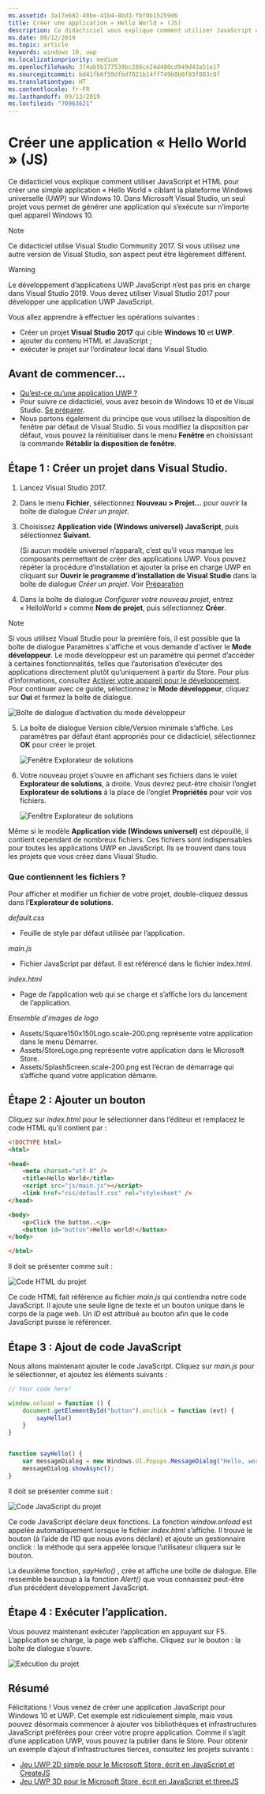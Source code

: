 ```yaml
---
ms.assetid: 3a17e682-40be-41b4-8bd3-fbf0b15259d6
title: Créer une application « Hello World » (JS)
description: Ce didacticiel vous explique comment utiliser JavaScript et HTML pour créer une simple application &\#0034;Hello, world&\#0034; ciblant la plateforme Windows universelle (UWP) sur Windows 10.
ms.date: 09/12/2019
ms.topic: article
keywords: windows 10, uwp
ms.localizationpriority: medium
ms.openlocfilehash: 3f4ab5b177539bc286ce24d480cd949d43a51e17
ms.sourcegitcommit: bd41fb6f59dfbd7021b14ff749b8b0f83f883c0f
ms.translationtype: HT
ms.contentlocale: fr-FR
ms.lasthandoff: 09/13/2019
ms.locfileid: "70963621"
---
```

# <a name="create-a-hello-world-app-js"></a>Créer une application « Hello World » (JS)

Ce didacticiel vous explique comment utiliser JavaScript et HTML pour créer une simple application « Hello World » ciblant la plateforme Windows universelle (UWP) sur Windows 10. Dans Microsoft Visual Studio, un seul projet vous permet de générer une application qui s’exécute sur n’importe quel appareil Windows 10.

> [!NOTE]
> Ce didacticiel utilise Visual Studio Community 2017. Si vous utilisez une autre version de Visual Studio, son aspect peut être légèrement différent.

> [!WARNING]
> Le développement d’applications UWP JavaScript n’est pas pris en charge dans Visual Studio 2019. Vous devez utiliser Visual Studio 2017 pour développer une application UWP JavaScript.

Vous allez apprendre à effectuer les opérations suivantes :

-   Créer un projet **Visual Studio 2017** qui cible **Windows 10** et **UWP**.
-   ajouter du contenu HTML et JavaScript ;
-   exécuter le projet sur l’ordinateur local dans Visual Studio.

## <a name="before-you-start"></a>Avant de commencer...

-   [Qu’est-ce qu’une application UWP ?](universal-application-platform-guide.md)
-   Pour suivre ce didacticiel, vous avez besoin de Windows 10 et de Visual Studio. [Se préparer](get-set-up.md).
-   Nous partons également du principe que vous utilisez la disposition de fenêtre par défaut de Visual Studio. Si vous modifiez la disposition par défaut, vous pouvez la réinitialiser dans le menu **Fenêtre** en choisissant la commande **Rétablir la disposition de fenêtre**.

## <a name="step-1-create-a-new-project-in-visual-studio"></a>Étape 1 : Créer un projet dans Visual Studio.

1.  Lancez Visual Studio 2017.

2.  Dans le menu **Fichier**, sélectionnez **Nouveau > Projet...** pour ouvrir la boîte de dialogue *Créer un projet*.

3.  Choisissez **Application vide (Windows universel) JavaScript**, puis sélectionnez **Suivant**.

    (Si aucun modèle universel n’apparaît, c’est qu’il vous manque les composants permettant de créer des applications UWP. Vous pouvez répéter la procédure d’installation et ajouter la prise en charge UWP en cliquant sur **Ouvrir le programme d’installation de Visual Studio** dans la boîte de dialogue *Créer un projet*. Voir [Préparation](get-set-up.md)

4.  Dans la boîte de dialogue *Configurer votre nouveau projet*, entrez « HelloWorld » comme **Nom de projet**, puis sélectionnez **Créer**.

> [!NOTE]
> Si vous utilisez Visual Studio pour la première fois, il est possible que la boîte de dialogue Paramètres s'affiche et vous demande d'activer le **Mode développeur**. Le mode développeur est un paramètre qui permet d’accéder à certaines fonctionnalités, telles que l’autorisation d’exécuter des applications directement plutôt qu’uniquement à partir du Store. Pour plus d’informations, consultez [Activer votre appareil pour le développement](enable-your-device-for-development.md). Pour continuer avec ce guide, sélectionnez le **Mode développeur**, cliquez sur **Oui** et fermez la boîte de dialogue.

 ![Boîte de dialogue d’activation du mode développeur](images/win10-cs-00.png)

5.  La boîte de dialogue Version cible/Version minimale s’affiche. Les paramètres par défaut étant appropriés pour ce didacticiel, sélectionnez **OK** pour créer le projet.

    ![Fenêtre Explorateur de solutions](images/win10-cs-02.png)

6.  Votre nouveau projet s’ouvre en affichant ses fichiers dans le volet **Explorateur de solutions**, à droite. Vous devrez peut-être choisir l’onglet **Explorateur de solutions** à la place de l’onglet **Propriétés** pour voir vos fichiers.

    ![Fenêtre Explorateur de solutions](images/win10-js-02.png)

Même si le modèle **Application vide (Windows universel)** est dépouillé, il contient cependant de nombreux fichiers. Ces fichiers sont indispensables pour toutes les applications UWP en JavaScript. Ils se trouvent dans tous les projets que vous créez dans Visual Studio.


### <a name="whats-in-the-files"></a>Que contiennent les fichiers ?

Pour afficher et modifier un fichier de votre projet, double-cliquez dessus dans l’**Explorateur de solutions**.

*default.css*

-  Feuille de style par défaut utilisée par l’application.

*main.js*

- Fichier JavaScript par défaut. Il est référencé dans le fichier index.html.

*index.html*

- Page de l’application web qui se charge et s’affiche lors du lancement de l’application.

*Ensemble d’images de logo*
-   Assets/Square150x150Logo.scale-200.png représente votre application dans le menu Démarrer.
-   Assets/StoreLogo.png représente votre application dans le Microsoft Store.
-   Assets/SplashScreen.scale-200.png est l’écran de démarrage qui s’affiche quand votre application démarre.

## <a name="step-2-adding-a-button"></a>Étape 2 : Ajouter un bouton

Cliquez sur *index.html* pour le sélectionner dans l’éditeur et remplacez le code HTML qu’il contient par :

```html
<!DOCTYPE html>
<html>

<head>
    <meta charset="utf-8" />
    <title>Hello World</title>
    <script src="js/main.js"></script>
    <link href="css/default.css" rel="stylesheet" />
</head>

<body>
    <p>Click the button..</p>
    <button id="button">Hello world!</button>
</body>

</html>
```

Il doit se présenter comme suit :

 ![Code HTML du projet](images/win10-js-03.png)

Ce code HTML fait référence au fichier *main.js* qui contiendra notre code JavaScript. Il ajoute une seule ligne de texte et un bouton unique dans le corps de la page web. Un *ID* est attribué au bouton afin que le code JavaScript puisse le référencer.


## <a name="step-3-adding-some-javascript"></a>Étape 3 : Ajout de code JavaScript

Nous allons maintenant ajouter le code JavaScript. Cliquez sur *main.js* pour le sélectionner, et ajoutez les éléments suivants :

```javascript
// Your code here!

window.onload = function () {
    document.getElementById("button").onclick = function (evt) {
        sayHello()
    }
}


function sayHello() {
    var messageDialog = new Windows.UI.Popups.MessageDialog("Hello, world!", "Alert");
    messageDialog.showAsync();
}

```

Il doit se présenter comme suit :

 ![Code JavaScript du projet](images/win10-js-04.png)

Ce code JavaScript déclare deux fonctions. La fonction *window.onload* est appelée automatiquement lorsque le fichier *index.html* s’affiche. Il trouve le bouton (à l’aide de l’ID que nous avons déclaré) et ajoute un gestionnaire onclick : la méthode qui sera appelée lorsque l’utilisateur cliquera sur le bouton.

La deuxième fonction, *sayHello()* , crée et affiche une boîte de dialogue. Elle ressemble beaucoup à la fonction *Alert()* que vous connaissez peut-être d’un précédent développement JavaScript.


## <a name="step-4-run-the-app"></a>Étape 4 : Exécuter l’application.

Vous pouvez maintenant exécuter l’application en appuyant sur F5. L’application se charge, la page web s’affiche. Cliquez sur le bouton : la boîte de dialogue s’ouvre.

 ![Exécution du projet](images/win10-js-05.png)



## <a name="summary"></a>Résumé


Félicitations ! Vous venez de créer une application JavaScript pour Windows 10 et UWP. Cet exemple est ridiculement simple, mais vous pouvez désormais commencer à ajouter vos bibliothèques et infrastructures JavaScript préférées pour créer votre propre application. Comme il s’agit d’une application UWP, vous pouvez la publier dans le Store. Pour obtenir un exemple d’ajout d’infrastructures tierces, consultez les projets suivants :

* [Jeu UWP 2D simple pour le Microsoft Store, écrit en JavaScript et CreateJS](get-started-tutorial-game-js2d.md)
* [Jeu UWP 3D pour le Microsoft Store, écrit en JavaScript et threeJS](get-started-tutorial-game-js3d.md)
